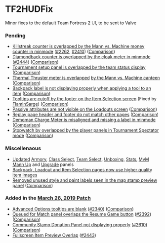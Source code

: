 # TF2HUDFix

Minor fixes to the default Team Fortress 2 UI, to be sent to Valve

### Pending
- [Killstreak counter is overlapped by the Mann vs. Machine money counter in minmode](https://github.com/CriticalFlaw/TF2-HUD-Fix/commit/ce783fd83502684a771184902ee0fe2af6880979) ([#2262](https://github.com/ValveSoftware/Source-1-Games/issues/2262), [#2410](https://github.com/ValveSoftware/Source-1-Games/issues/2410))  ([Comparison](https://imgur.com/a/L7kWxEM))
- [Diamondback counter is overlapped by the cloak meter in minmode](https://github.com/CriticalFlaw/TF2-HUD-Fix/commit/89a861ec9612bfb6350a05fde2c1d8371046263a) ([#2444](https://github.com/ValveSoftware/Source-1-Games/issues/2444)) ([Comparison](https://imgur.com/a/b2Dapo5))
- [Tournament setup panel is overlapped by the team status display](https://github.com/CriticalFlaw/TF2-HUD-Fix/commit/afd1a90767176ff2808430993bc562d3b6659168) ([Comparison](https://imgur.com/a/4zb8hxz))
- [Thermal Thruster meter is overlapped](https://github.com/CriticalFlaw/TF2-HUD-Fix/commit/a3b9a7277bb0c34dd66cae8b5185f28022cfa693) [by the Mann vs. Machine canteen](https://github.com/CriticalFlaw/TF2-HUD-Fix/commit/0582a3846f1d50c3920b6f252d727bd53b6da708) ([Comparison](https://imgur.com/a/I9JOBZ6))
- [Backpack label is not displaying properly when applying a tool to an item](https://github.com/CriticalFlaw/TF2-HUD-Fix/commit/a415752579e665ff2a56f722ef283fabc1138a6f) ([Comparison](https://imgur.com/a/2HyBycb))
- [Tooltips are cutoff by the footer on the Item Selection screen](https://github.com/CriticalFlaw/TF2-HUD-Fix/commit/083dc2435b78fd8bf6bf29689e217d4130f21ed0) (Fixed by [FlaminSarge](https://github.com/FlaminSarge)) ([Comparison](https://imgur.com/a/eidyxJW))
- [Passive attributes are not visible on the Loadouts screen](https://github.com/CriticalFlaw/TF2-HUD-Fix/commit/253bbbf283f051b76cfec8f217b5457687f03bd1) ([Comparison](https://imgur.com/a/0YboLte))
- [Replay page header and footer do not match other pages](https://github.com/CriticalFlaw/TF2-HUD-Fix/commit/501b3a40908033b7242a5bae8bf6e5973f617e11) ([Comparison](https://imgur.com/a/VgaGdPJ))
- [Demoman Charge Meter is misaligned and missing a label in minmode](https://github.com/CriticalFlaw/TF2-HUD-Fix/commit/bb4532041a7081b7849a34fa500d1c6540c4e58b) ([Comparison](https://imgur.com/a/hMZ5lZI))
- [Stopwatch by overlapped by the player panels in Tournament Spectator mode](https://github.com/CriticalFlaw/TF2-HUD-Fix/commit/456b9efab9ef7bdb1c0c31217d1c3ff410dc7cdd) ([Comparison](https://imgur.com/a/91wrouC))

### Miscellenaous 
- [Updated](https://github.com/CriticalFlaw/TF2-HUD-Fix/commit/755e0ab6c87810cfffc6406ad4a04c5155d0e6f8) [Armory](https://imgur.com/a/4eT4x3h), [Class Select](https://imgur.com/a/o0pDzNr), [Team Select](https://imgur.com/a/69P1q4N), [Unboxing](https://imgur.com/a/BJQPE0z), [Stats](https://imgur.com/a/UDfdH3I), [MvM Mann Up](https://imgur.com/a/OsJPpcQ) and [Upgrade](https://imgur.com/a/WeR8vXl) panels
- [Backpack, Loadout and Item Selection pages now use higher quality item images](https://github.com/CriticalFlaw/TF2-HUD-Fix/commit/755e0ab6c87810cfffc6406ad4a04c5155d0e6f8)
- [Removed unused style and paint labels seen in the map stamp preview panel](https://github.com/CriticalFlaw/TF2-HUD-Fix/commit/6b7c7dce26c678b657313dcd7da61c7fc16fccd2) ([Comparison](https://imgur.com/a/48nTYaa))

### Added in the [March 26, 2019 Patch](http://www.teamfortress.com/post.php?id=49481)
- [Advanced Options tooltips are blank](https://github.com/CriticalFlaw/TF2HUDFix/commit/57660ec51cb9bfc2041ec13187ca1c11d6fa070f) ([#2340](https://github.com/ValveSoftware/Source-1-Games/issues/2340)) ([Comparison](https://i.imgur.com/DTEFKCU.png))
- [Queued for Match panel overlaps the Resume Game button](https://github.com/CriticalFlaw/TF2HUDFix/commit/aecf9566c3690d5d47f15c6e37473cb3167e8024) ([#2392](https://github.com/ValveSoftware/Source-1-Games/issues/2392)) ([Comparison](https://i.imgur.com/edebGAj.png))
- [Community Stamp Donation Panel not displaying properly](https://github.com/CriticalFlaw/TF2HUDFix/commit/73677ffdcb7bfe7ca77155a6a80a706c656fef21) ([#2610](https://github.com/ValveSoftware/Source-1-Games/issues/2610)) ([Comparison](https://i.imgur.com/CJIRSeI.png))
- [Fullscreen Item Preview Overlap](https://github.com/CriticalFlaw/TF2HUDFix/commit/b5cc9d297529e4fabee24f129d0088607c0072e2#diff-6f3301caaa00e641acf3ed358be57c7f) ([#2443](https://github.com/ValveSoftware/Source-1-Games/issues/2443))
